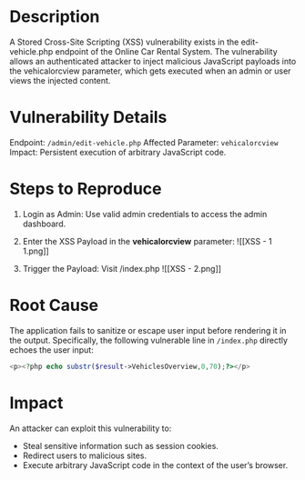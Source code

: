 # Description
A Stored Cross-Site Scripting (XSS) vulnerability exists in the edit-vehicle.php endpoint of the Online Car Rental System. The vulnerability allows an authenticated attacker to inject malicious JavaScript payloads into the vehicalorcview parameter, which gets executed when an admin or user views the injected content.

# Vulnerability Details
Endpoint: `/admin/edit-vehicle.php`
Affected Parameter: `vehicalorcview`
Impact: Persistent execution of arbitrary JavaScript code.

# Steps to Reproduce
1) Login as Admin: Use valid admin credentials to access the admin dashboard.
2) Enter the XSS Payload in the **vehicalorcview** parameter:
![[XSS - 1 1.png]]

3) Trigger the Payload: Visit /index.php
![[XSS - 2.png]]

# Root Cause
The application fails to sanitize or escape user input before rendering it in the output. Specifically, the following vulnerable line in `/index.php` directly echoes the user input:
```php
<p><?php echo substr($result->VehiclesOverview,0,70);?></p>
```


# Impact
An attacker can exploit this vulnerability to:
- Steal sensitive information such as session cookies.
- Redirect users to malicious sites.
- Execute arbitrary JavaScript code in the context of the user’s browser.
